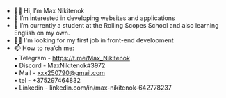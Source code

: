 - 👋🖖 Hi, I’m Max Nikitenok
- 👀 I’m interested in developing websites and applications
- 🌱 I’m currently a student at the Rolling Scopes School and also learning English on my own.   
- 🧑‍💻 I'm looking for my first job in front-end development
- 📫 How to rea’ch me:  
            ▪️ Telegram - https://t.me/Max_Nikitenok  
            ▪️ Discord - MaxNikitenok#3972  
            ▪️ Mail - xxx250790@gmail.com  
            ▪️ tel - +375297464832    
            ▪️ Linkedin - linkedin.com/in/max-nikitenok-642778237       

